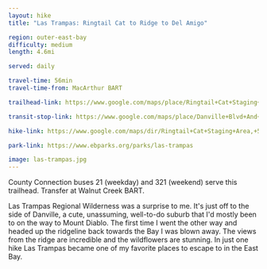```yaml
---
layout: hike
title: "Las Trampas: Ringtail Cat to Ridge to Del Amigo"

region: outer-east-bay
difficulty: medium
length: 4.6mi

served: daily

travel-time: 56min
travel-time-from: MacArthur BART

trailhead-link: https://www.google.com/maps/place/Ringtail+Cat+Staging+Area/@37.8385082,-122.0371783,16z/data=!4m6!3m5!1s0x808f8b0c747dcacf:0x35317ef68b6c42f7!8m2!3d37.8368145!4d-122.0323545!16s%2Fg%2F11b6gqx1z9!5m1!1e4

transit-stop-link: https://www.google.com/maps/place/Danville+Blvd+And+Hemme+Ave/@37.8413251,-122.0260873,19z/data=!4m6!3m5!1s0x808f8b11bdb057a5:0x540de42aaabce262!8m2!3d37.841345!4d-122.025019!16s%2Fg%2F11h523xt7d!5m1!1e4

hike-link: https://www.google.com/maps/dir/Ringtail+Cat+Staging+Area,+560+Hemme+Ave,+Alamo,+CA+94507/Las+Trampas+Ridge+Trail,+California/Las+Trampas+-+Del+Amigo+Trail+Entrance/@37.8255865,-122.041451,15z/data=!4m20!4m19!1m5!1m1!1s0x808f8b0c747dcacf:0x35317ef68b6c42f7!2m2!1d-122.0323545!2d37.8368145!1m5!1m1!1s0x808f8bb9b706bd7f:0x1d7941366248fa97!2m2!1d-122.0516494!2d37.8251128!1m5!1m1!1s0x808f8b6109523001:0x5676972dbecb168f!2m2!1d-122.0195996!2d37.8205437!3e2!5m1!1e4

park-link: https://www.ebparks.org/parks/las-trampas

image: las-trampas.jpg
---
```


County Connection buses 21 (weekday) and 321 (weekend) serve this trailhead. Transfer at Walnut Creek BART.

Las Trampas Regional Wilderness was a surprise to me. It's just off to the side of Danville, a cute, unassuming, well-to-do suburb that I'd mostly been to on the way to Mount Diablo. The first time I went the other way and headed up the ridgeline back towards the Bay I was blown away. The views from the ridge are incredible and the wildflowers are stunning. In just one hike Las Trampas became one of my favorite places to escape to in the East Bay.